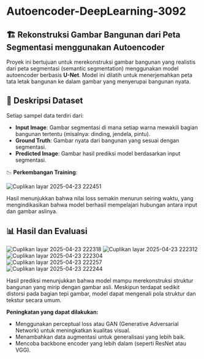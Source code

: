 # Autoencoder-DeepLearning-3092
## 🏗️ Rekonstruksi Gambar Bangunan dari Peta Segmentasi menggunakan Autoencoder

Proyek ini bertujuan untuk merekonstruksi gambar bangunan yang realistis dari peta segmentasi (semantic segmentation) menggunakan model autoencoder berbasis **U-Net**. Model ini dilatih untuk menerjemahkan peta tata letak bangunan ke dalam gambar yang menyerupai bangunan nyata.

## 📁 Deskripsi Dataset
Setiap sampel data terdiri dari:

- **Input Image**: Gambar segmentasi di mana setiap warna mewakili bagian bangunan tertentu (misalnya: dinding, jendela, pintu).
- **Ground Truth**: Gambar nyata dari bangunan yang sesuai dengan segmentasi.
- **Predicted Image**: Gambar hasil prediksi model berdasarkan input segmentasi.

📉 **Perkembangan Training**:

![Cuplikan layar 2025-04-23 222451](https://github.com/user-attachments/assets/c2965b0f-4929-4f16-b69b-1087b3856fd8)

Hasil menunjukkan bahwa nilai loss semakin menurun seiring waktu, yang mengindikasikan bahwa model berhasil mempelajari hubungan antara input dan gambar aslinya.

## 📊 Hasil dan Evaluasi
![Cuplikan layar 2025-04-23 222318](https://github.com/user-attachments/assets/e15e2857-4019-429b-88c4-8f2208fcbf80)
![Cuplikan layar 2025-04-23 222312](https://github.com/user-attachments/assets/b309d76a-9ba7-4ace-8261-fe6f3ee6c1dc)
![Cuplikan layar 2025-04-23 222304](https://github.com/user-attachments/assets/e5817be8-e098-4d55-9aaf-c792d33952df)
![Cuplikan layar 2025-04-23 222257](https://github.com/user-attachments/assets/2eefd12d-5e84-4678-a7d3-255b26f3bfa4)
![Cuplikan layar 2025-04-23 222244](https://github.com/user-attachments/assets/eb00ab25-d1e1-4dbe-8820-5c5f6486c530)

Hasil prediksi menunjukkan bahwa model mampu merekonstruksi struktur bangunan yang mirip dengan gambar asli. Meskipun terdapat sedikit distorsi pada bagian tepi gambar, model dapat mengenali pola struktur dan tekstur secara umum.

**Peningkatan yang dapat dilakukan:**
- Menggunakan perceptual loss atau GAN (Generative Adversarial Network) untuk meningkatkan kualitas visual.
- Menambahkan data augmentasi untuk generalisasi yang lebih baik.
- Mencoba backbone encoder yang lebih dalam (seperti ResNet atau VGG).
